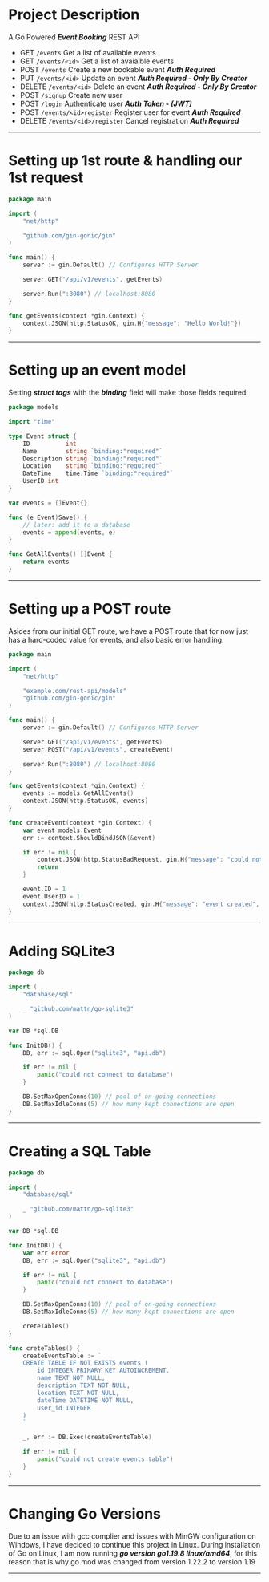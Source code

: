 # Project Description

A Go Powered **_Event Booking_** REST API

- GET `/events` Get a list of available events
- GET `/events/<id>` Get a list of avaialble events
- POST `/events` Create a new bookable event **_Auth Required_**
- PUT `/events/<id>` Update an event **_Auth Required - Only By Creator_**
- DELETE `/events/<id>` Delete an event **_Auth Required - Only By Creator_**
- POST `/signup` Create new user
- POST `/login` Authenticate user **_Auth Token - (JWT)_**
- POST `/events/<id>register` Register user for event **_Auth Required_**
- DELETE `/events/<id>/register` Cancel registration **_Auth Required_**

---

# Setting up 1st route & handling our 1st request

```go
package main

import (
	"net/http"

	"github.com/gin-gonic/gin"
)

func main() {
	server := gin.Default() // Configures HTTP Server

	server.GET("/api/v1/events", getEvents)

	server.Run(":8080") // localhost:8080
}

func getEvents(context *gin.Context) {
	context.JSON(http.StatusOK, gin.H{"message": "Hello World!"})
}
```

---

# Setting up an event model

Setting **_struct tags_** with the **_binding_** field will make those fields required.

```go
package models

import "time"

type Event struct {
	ID          int
	Name        string `binding:"required"`
	Description string `binding:"required"`
	Location    string `binding:"required"`
	DateTime    time.Time `binding:"required"`
	UserID int
}

var events = []Event{}

func (e Event)Save() {
	// later: add it to a database
	events = append(events, e)
}

func GetAllEvents() []Event {
	return events
}
```

---

# Setting up a POST route

Asides from our initial GET route, we have a POST route that for now just has a hard-coded value for events, and also basic error handling.

```go
package main

import (
	"net/http"

	"example.com/rest-api/models"
	"github.com/gin-gonic/gin"
)

func main() {
	server := gin.Default() // Configures HTTP Server

	server.GET("/api/v1/events", getEvents)
	server.POST("/api/v1/events", createEvent)

	server.Run(":8080") // localhost:8080
}

func getEvents(context *gin.Context) {
	events := models.GetAllEvents()
	context.JSON(http.StatusOK, events)
}

func createEvent(context *gin.Context) {
	var event models.Event
	err := context.ShouldBindJSON(&event)

	if err != nil {
		context.JSON(http.StatusBadRequest, gin.H{"message": "could not parse request data"})
		return
	}

	event.ID = 1
	event.UserID = 1
	context.JSON(http.StatusCreated, gin.H{"message": "event created", "event": event})
}
```

---

# Adding SQLite3

```go
package db

import (
	"database/sql"

	_ "github.com/mattn/go-sqlite3"
)

var DB *sql.DB

func InitDB() {
	DB, err := sql.Open("sqlite3", "api.db")

	if err != nil {
		panic("could not connect to database")
	}

	DB.SetMaxOpenConns(10) // pool of on-going connections
	DB.SetMaxIdleConns(5) // how many kept connections are open
}
```

---

# Creating a SQL Table

```go
package db

import (
	"database/sql"

	_ "github.com/mattn/go-sqlite3"
)

var DB *sql.DB

func InitDB() {
	var err error
	DB, err := sql.Open("sqlite3", "api.db")

	if err != nil {
		panic("could not connect to database")
	}

	DB.SetMaxOpenConns(10) // pool of on-going connections
	DB.SetMaxIdleConns(5) // how many kept connections are open

	creteTables()
}

func creteTables() {
	createEventsTable := `
	CREATE TABLE IF NOT EXISTS events (
		id INTEGER PRIMARY KEY AUTOINCREMENT,
		name TEXT NOT NULL,
		description TEXT NOT NULL,
		location TEXT NOT NULL,
		dateTime DATETIME NOT NULL,
		user_id INTEGER
	)
	`

	_, err := DB.Exec(createEventsTable)

	if err != nil {
		panic("could not create events table")
	}
}
```

---

# Changing Go Versions

Due to an issue with gcc complier and issues with MinGW configuration on Windows, I have decided to continue this project in Linux. During installation of Go on Linux, I am now running **_go version go1.19.8 linux/amd64_**, for this reason that is why go.mod was changed from version 1.22.2 to version 1.19

---
